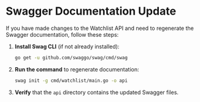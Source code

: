 # Swagger Documentation Update
If you have made changes to the Watchlist API and need to regenerate the Swagger documentation, follow these steps:
1. **Install Swag CLI** (if not already installed):
   ```bash
   go get -u github.com/swaggo/swag/cmd/swag
   ```
2. **Run the command** to regenerate documentation:
   ```bash
   swag init -g cmd/watchlist/main.go -o api
   ```
3. **Verify** that the `api` directory contains the updated Swagger files.